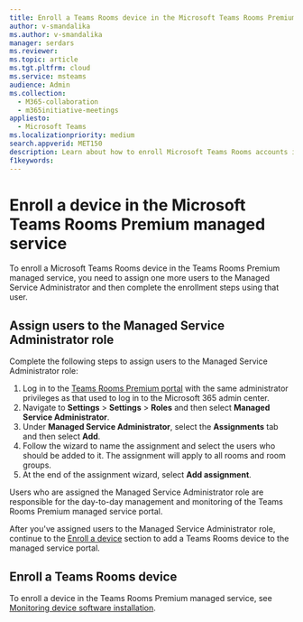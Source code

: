 ```yaml
---
title: Enroll a Teams Rooms device in the Microsoft Teams Rooms Premium managed service
author: v-smandalika
ms.author: v-smandalika
manager: serdars
ms.reviewer:  
ms.topic: article
ms.tgt.pltfrm: cloud
ms.service: msteams
audience: Admin
ms.collection: 
  - M365-collaboration
  - m365initiative-meetings
appliesto: 
  - Microsoft Teams
ms.localizationpriority: medium
search.appverid: MET150
description: Learn about how to enroll Microsoft Teams Rooms accounts in Microsoft Teams Rooms Premium managed service.
f1keywords: 
---
```


# Enroll a device in the Microsoft Teams Rooms Premium managed service

To enroll a Microsoft Teams Rooms device in the Teams Rooms Premium managed service, you need to assign one more users to the Managed Service Administrator and then complete the enrollment steps using that user.

## Assign users to the Managed Service Administrator role

Complete the following steps to assign users to the Managed Service Administrator role:

1. Log in to the [Teams Rooms Premium portal](https://portal.rooms.microsoft.com/) with the same administrator privileges as that used to log in to the Microsoft 365 admin center.
2. Navigate to **Settings** > **Settings** > **Roles** and then select **Managed Service Administrator**.
3. Under **Managed Service Administrator**, select the **Assignments** tab and then select **Add**.
4. Follow the wizard to name the assignment and select the users who should be added to it. The assignment will apply to all rooms and room groups.
5. At the end of the assignment wizard, select **Add assignment**.

Users who are assigned the Managed Service Administrator role are responsible for the day-to-day management and monitoring of the Teams Rooms Premium managed service portal.

After you've assigned users to the Managed Service Administrator role, continue to the [Enroll a device](#enroll-a-teams-rooms-device) section to add a Teams Rooms device to the managed service portal.

## Enroll a Teams Rooms device

 To enroll a device in the Teams Rooms Premium managed service, see [Monitoring device software installation](monitor-software-installation-guide.md).

<!--2. Select on the **?** icon at the top right-hand corner of the portal to launch the help menu. The help menu includes an [Installation guide](https://portal.rooms.microsoft.com/docs/MMR%20Monitoring%20Software%20Installation%20Guide%20Feb%202021.pdf) containing detailed enrollment instructions:

    1. Review the **Pre-requisites** section in the Installation guide. Confirm that the URLs listed in the **URLs Required for Communication** list are added to your firewall's traffic allow list.
    2. Follow the instructions in the **Enabling TPM Settings** section to enable the Trusted Platform Module (TPM) functionality on your device.
    3. Follow the instructions in the **Adding Proxy Settings** section to configure your device to use your proxy gateway, if you have one.
    4. Follow the instructions in the **Process** section to install the monitoring agent software and configure the self enrollment key on your device.

3. After the monitoring agent and unique XML key are configured on your device, navigate to **Rooms** > room name > **Status**, and then select **Enroll**.

    > [!NOTE]
    > The Teams Rooms device will remain in the **Onboarding** state until a Managed Service Administrator enrolls the device using the portal.

    See [Monitoring device software installation](monitoring-software-installation-guide.md).

<!--## Link to Installation guide

The **Help** menu provides a link to the [Installation guide](https://portal.rooms.microsoft.com/docs/MMR%20Monitoring%20Software%20Installation%20Guide%20Feb%202021.pdf) which in turn provides the following information:

- Instructions on URLs that need to be allow-listed to serve to enable room telemetry to be sent to the managed service.
- Instructions for applying the Microsoft Teams Rooms Premium monitoring agent and unique XML key as part of enrolling a device in the managed service.
- Troubleshooting instructions.-->
